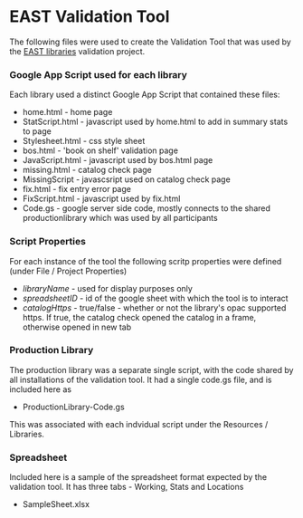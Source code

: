 # EAST Validation Tool 

The following files were used to create the Validation Tool that was used by the   [EAST libraries](http://eastlibraries.org/ ) validation project. 

### Google App Script used for each library 
Each library used a distinct  Google App Script that contained these files:
- home.html - home page
- StatScript.html - javascript used by home.html to add in summary stats to page
- Stylesheet.html - css style sheet
- bos.html - 'book on shelf' validation page
- JavaScript.html  - javascript used by bos.html page
- missing.html - catalog check page
- MissingScript - javascsript used on catalog check page
- fix.html - fix entry error page
- FixScript.html - javascript used by fix.html
- Code.gs  - google server side code, mostly connects to the shared productionlibrary which was used by all participants

### Script Properties 
 For each instance of the tool the following scritp properties were defined (under File / Project Properties)
- *libraryName* - used for display purposes only 
- *spreadsheetID* - id of the google sheet with which the tool is to interact
- *catalogHttps* - true/false - whether or not the library's opac supported https.  If true, the catalog check opened the catalog in a frame, otherwise opened in new tab

 ### Production Library
The production library was a separate single script, with the code shared by all installations of the validation tool.   It had a single code.gs file, and is included here as
- ProductionLibrary-Code.gs

This was associated with each indvidual script under the Resources / Libraries.
 
### Spreadsheet
Included here is a sample of the spreadsheet format expected by the validation tool.  It has three tabs - Working, Stats and Locations
- SampleSheet.xlsx

   